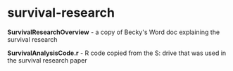 # survival-research

**SurvivalResearchOverview** - a copy of Becky's Word doc explaining the survival research

**SurvivalAnalysisCode.r** - R code copied from the S: drive that was used in the survival research paper
